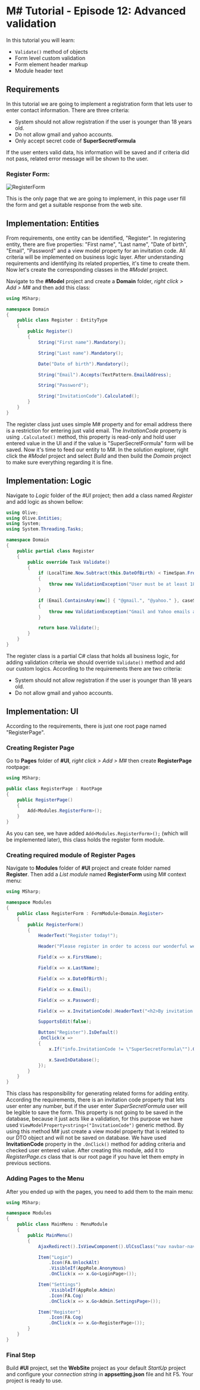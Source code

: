 # M# Tutorial - Episode 12: Advanced validation

In this tutorial you will learn:

- `Validate()` method of objects
- Form level custom validation
- Form element header markup
- Module header text

## Requirements

In this tutorial we are going to implement a registration form that lets user to enter contact information. There are three criteria:

- System should not allow registration if the user is younger than 18 years old.
- Do not allow gmail and yahoo accounts.
- Only accept secret code of **SuperSecretFormula**

If the user enters valid data, his information will be saved and if criteria did not pass, related error message will be shown to the user.

### Register Form:

![RegisterForm](RegisterForm.PNG "RegisterForm")

This is the only page that we are going to implement, in this page user fill the form and get a suitable response from the web site.

## Implementation: Entities

From requirements, one entity can be identified, "Register". In registering entity, there are five properties: "First name", "Last name", "Date of birth", "Email", "Password" and a view model property for an invitation code. All criteria will be implemented on business logic layer.
After understanding requirements and identifying its related properties, it's time to create them. Now let's create the corresponding classes in the *#Model* project.

Navigate to the **#Model** project and create a **Domain** folder, *right click > Add > M#* and then add this class:

```csharp
using MSharp;

namespace Domain
{
    public class Register : EntityType
    {
        public Register()
        {
            String("First name").Mandatory();

            String("Last name").Mandatory();

            Date("Date of birth").Mandatory();

            String("Email").Accepts(TextPattern.EmailAddress);

            String("Password");

            String("InvitationCode").Calculated();
        }
    }
}
```

The register class just uses simple M# property and for email address there is a restriction for entering just valid email. The *InvitationCode* property is using `.Calculated()` method, this property is read-only and hold user entered value in the UI and if the value is "SuperSecretFormula" form will be saved.
Now it's time to feed our entity to M#. In the solution explorer, right click the *#Model* project and select *Build* and then build the *Domain* project to make sure everything regarding it is fine.

## Implementation: Logic

Navigate to *Logic* folder of the *#UI* project; then add a class named *Register* and add logic as shown bellow:

```csharp
using Olive;
using Olive.Entities;
using System;
using System.Threading.Tasks;

namespace Domain
{
    public partial class Register
    {
        public override Task Validate()
        {
            if (LocalTime.Now.Subtract(this.DateOfBirth) < TimeSpan.FromDays(365 * 18))
            {
                throw new ValidationException("User must be at least 18 years old to register.");
            }

            if (Email.ContainsAny(new[] { "@gmail.", "@yahoo." }, caseSensitive: false))
            {
                throw new ValidationException("Gmail and Yahoo emails are not accepted.");
            }

            return base.Validate();
        }
    }
}
```

The register class is a partial C# class that holds all business logic, for adding validation criteria we should override `Validate()` method and add our custom logics. According to the requirements there are two criteria:

- System should not allow registration if the user is younger than 18 years old.
- Do not allow gmail and yahoo accounts.

## Implementation: UI

According to the requirements, there is just one root page named "RegisterPage".

### Creating Register Page

Go to **Pages** folder of **#UI**, *right click > Add > M#*  then create **RegisterPage** rootpage:

```csharp
using MSharp;

public class RegisterPage : RootPage
{
    public RegisterPage()
    {
        Add<Modules.RegisterForm>();
    }
}
```

As you can see, we have added `Add<Modules.RegisterForm>();` (which will be implemented later), this class holds the register form module.

### Creating required module of Register Pages

Navigate to **Modules** folder of **#UI** project and create folder named **Register**. Then add a *List module* named **RegisterForm** using M# context menu:

```csharp
using MSharp;

namespace Modules
{
    public class RegisterForm : FormModule<Domain.Register>
    {
        public RegisterForm()
        {
            HeaderText("Register today!");

            Header("Please register in order to access our wonderful website.");

            Field(x => x.FirstName);

            Field(x => x.LastName);

            Field(x => x.DateOfBirth);

            Field(x => x.Email);

            Field(x => x.Password);

            Field(x => x.InvitationCode).HeaderText("<h2>By invitation only</h2>").Label("Early registration secret code");

            SupportsEdit(false);

            Button("Register").IsDefault()
            .OnClick(x =>
            {
                x.If("info.InvitationCode != \"SuperSecretFormula\"").GentleMessage("Invalid registration key.").Exits();

                x.SaveInDatabase();
            });
        }
    }
}
```

This class has responsibility for generating related forms for adding entity. According the requirements, there is an invitation code property that lets user enter any number, but if the user enter *SuperSecretFormula* user will be legible to save the form. This property is not going to be saved in the database, because it just acts like a validation, for this purpose we have used `ViewModelProperty<string>("InvitationCode")` generic method. By using this method M# just create a view model property that is related to our DTO object and will not be saved on database. We have used **InvitationCode** property in the `.OnClick()` method for adding criteria and checked user entered value. After creating this module, add it to *RegisterPage.cs* class that is our root page if you have let them empty in previous sections.

### Adding Pages to the Menu

After you ended up with the pages, you need to add them to the main menu:

```csharp
using MSharp;

namespace Modules
{
    public class MainMenu : MenuModule
    {
        public MainMenu()
        {
            AjaxRedirect().IsViewComponent().UlCssClass("nav navbar-nav dropped-submenu");

            Item("Login")
                .Icon(FA.UnlockAlt)
                .VisibleIf(AppRole.Anonymous)
                .OnClick(x => x.Go<LoginPage>());

            Item("Settings")
                .VisibleIf(AppRole.Admin)
                .Icon(FA.Cog)
                .OnClick(x => x.Go<Admin.SettingsPage>());

            Item("Register")
                .Icon(FA.Cog)
                .OnClick(x => x.Go<RegisterPage>());
        }
    }
}
```

### Final Step

Build **#UI** project, set the **WebSite** project as your default *StartUp* project and configure your *connection string* in **appsetting.json** file and hit F5. Your project is ready to use.

